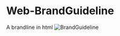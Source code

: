 # Web-BrandGuideline

A brandline in html
![BrandGuideline](https://cdn.discordapp.com/attachments/1146798890222362635/1181608674674880522/Document.jpeg?ex=6581add5&is=656f38d5&hm=b976e0a330e512d6030ee30c208e7da55616837a1e2ec23374c1a5e2ae1cb856&)
